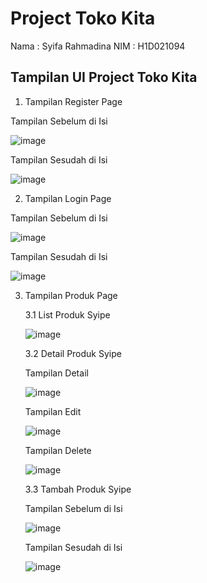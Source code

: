 # Project Toko Kita 
Nama  : Syifa Rahmadina
NIM   : H1D021094


## Tampilan UI Project Toko Kita

1. Tampilan Register Page

Tampilan Sebelum di Isi


![image](https://github.com/user-attachments/assets/ea89d517-0c56-405b-9526-775236afb7c7)


Tampilan Sesudah di Isi


![image](https://github.com/user-attachments/assets/d5363d18-472f-45d1-967a-4f53a39dff52)


2. Tampilan Login Page


Tampilan Sebelum di Isi


![image](https://github.com/user-attachments/assets/bcf3743b-b70a-4f82-b65f-04ff2cd1c0cf)


Tampilan Sesudah di Isi


![image](https://github.com/user-attachments/assets/ec49e6ba-acc8-47aa-91dc-5d34d6c2aab6)


3. Tampilan Produk Page


   3.1 List Produk Syipe


   ![image](https://github.com/user-attachments/assets/f5b385ac-46c5-44f1-bd9a-07bde6548440)


   3.2 Detail Produk Syipe


   Tampilan Detail


   ![image](https://github.com/user-attachments/assets/59543bef-5745-4edd-ad12-1efdaabaf88b)


   Tampilan Edit


   ![image](https://github.com/user-attachments/assets/85d4dc64-4c22-42e1-bb72-143f7ef98fc5)


   Tampilan Delete


   ![image](https://github.com/user-attachments/assets/22d6c61b-08b2-4ba3-914d-2b0ea930aa36)


   3.3 Tambah Produk Syipe


   Tampilan Sebelum di Isi


   ![image](https://github.com/user-attachments/assets/dcce7373-5726-44c4-8961-1b868281310f)


   Tampilan Sesudah di Isi


   ![image](https://github.com/user-attachments/assets/8ad3ed4a-b72c-4b86-a9d1-d7bbab97596d)

